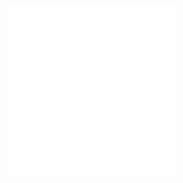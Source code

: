 
<embed src="README.pdf" type='application/pdf'>
<embed src="README_browser.pdf" type='application/pdf'>
